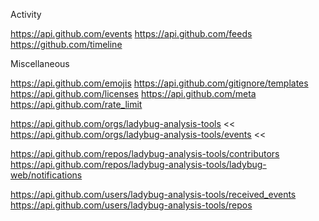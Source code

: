 ﻿

Activity

https://api.github.com/events
https://api.github.com/feeds
	https://github.com/timeline

Miscellaneous

https://api.github.com/emojis
https://api.github.com/gitignore/templates
https://api.github.com/licenses
https://api.github.com/meta
https://api.github.com/rate_limit






https://api.github.com/orgs/ladybug-analysis-tools <<
https://api.github.com/orgs/ladybug-analysis-tools/events <<

https://api.github.com/repos/ladybug-analysis-tools/contributors
https://api.github.com/repos/ladybug-analysis-tools/ladybug-web/notifications

https://api.github.com/users/ladybug-analysis-tools/received_events
https://api.github.com/users/ladybug-analysis-tools/repos

